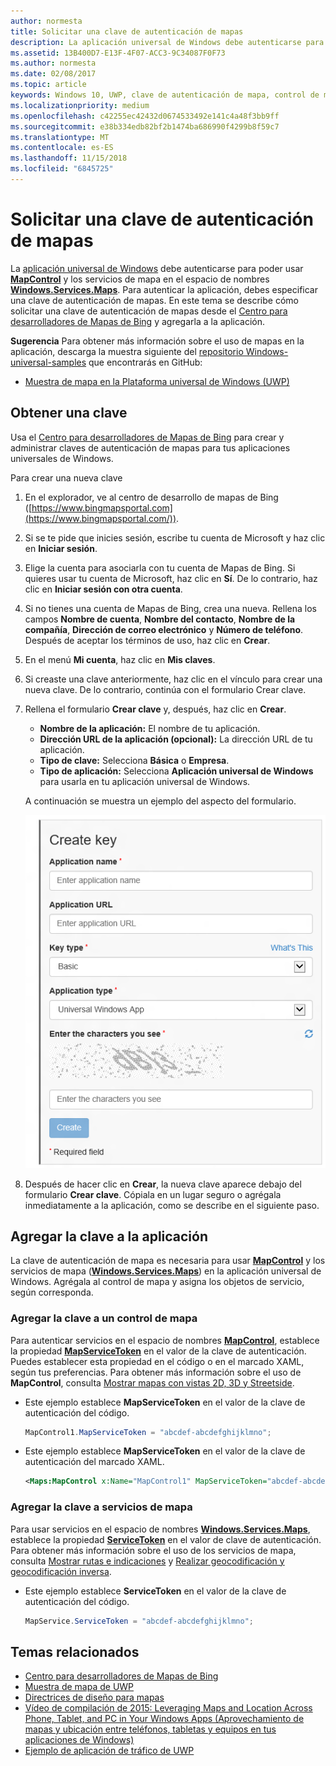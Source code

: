 ```yaml
---
author: normesta
title: Solicitar una clave de autenticación de mapas
description: La aplicación universal de Windows debe autenticarse para poder usar MapControl y los servicios de mapa en el espacio de nombres Windows.Services.Maps.
ms.assetid: 13B400D7-E13F-4F07-ACC3-9C34087F0F73
ms.author: normesta
ms.date: 02/08/2017
ms.topic: article
keywords: Windows 10, UWP, clave de autenticación de mapa, control de mapa
ms.localizationpriority: medium
ms.openlocfilehash: c42255ec42432d0674533492e141c4a48f3bb9ff
ms.sourcegitcommit: e38b334edb82bf2b1474ba686990f4299b8f59c7
ms.translationtype: MT
ms.contentlocale: es-ES
ms.lasthandoff: 11/15/2018
ms.locfileid: "6845725"
---
```

# <a name="request-a-maps-authentication-key"></a>Solicitar una clave de autenticación de mapas




La [aplicación universal de Windows](https://msdn.microsoft.com/library/windows/apps/dn894631) debe autenticarse para poder usar [**MapControl**](https://msdn.microsoft.com/library/windows/apps/dn637004) y los servicios de mapa en el espacio de nombres [**Windows.Services.Maps**](https://msdn.microsoft.com/library/windows/apps/dn636979). Para autenticar la aplicación, debes especificar una clave de autenticación de mapas. En este tema se describe cómo solicitar una clave de autenticación de mapas desde el [Centro para desarrolladores de Mapas de Bing](https://www.bingmapsportal.com/) y agregarla a la aplicación.

**Sugerencia** Para obtener más información sobre el uso de mapas en la aplicación, descarga la muestra siguiente del [repositorio Windows-universal-samples](http://go.microsoft.com/fwlink/p/?LinkId=619979) que encontrarás en GitHub:

-   [Muestra de mapa en la Plataforma universal de Windows (UWP)](http://go.microsoft.com/fwlink/p/?LinkId=619977)

## <a name="get-a-key"></a>Obtener una clave


Usa el [Centro para desarrolladores de Mapas de Bing](https://www.bingmapsportal.com/) para crear y administrar claves de autenticación de mapas para tus aplicaciones universales de Windows.

Para crear una nueva clave

1.  En el explorador, ve al centro de desarrollo de mapas de Bing ([https://www.bingmapsportal.com](https://www.bingmapsportal.com/)).

2.  Si se te pide que inicies sesión, escribe tu cuenta de Microsoft y haz clic en **Iniciar sesión**.

3.  Elige la cuenta para asociarla con tu cuenta de Mapas de Bing. Si quieres usar tu cuenta de Microsoft, haz clic en **Sí**. De lo contrario, haz clic en **Iniciar sesión con otra cuenta**.

4.  Si no tienes una cuenta de Mapas de Bing, crea una nueva. Rellena los campos **Nombre de cuenta**, **Nombre del contacto**, **Nombre de la compañía**, **Dirección de correo electrónico** y **Número de teléfono**. Después de aceptar los términos de uso, haz clic en **Crear**.

5.  En el menú **Mi cuenta**, haz clic en **Mis claves**.

6.  Si creaste una clave anteriormente, haz clic en el vínculo para crear una nueva clave. De lo contrario, continúa con el formulario Crear clave.

7.  Rellena el formulario **Crear clave** y, después, haz clic en **Crear**.

    -   **Nombre de la aplicación:** El nombre de tu aplicación.
    -   **Dirección URL de la aplicación (opcional):** La dirección URL de tu aplicación.
    -   **Tipo de clave:** Selecciona **Básica** o **Empresa**.
    -   **Tipo de aplicación:** Selecciona **Aplicación universal de Windows** para usarla en tu aplicación universal de Windows.

    A continuación se muestra un ejemplo del aspecto del formulario.

    ![ejemplo del formulario crear clave.](images/createkeydialog.png)

8.  Después de hacer clic en **Crear**, la nueva clave aparece debajo del formulario **Crear clave**. Cópiala en un lugar seguro o agrégala inmediatamente a la aplicación, como se describe en el siguiente paso.

## <a name="add-the-key-to-your-app"></a>Agregar la clave a la aplicación


La clave de autenticación de mapa es necesaria para usar [**MapControl**](https://msdn.microsoft.com/library/windows/apps/dn637004) y los servicios de mapa ([**Windows.Services.Maps**](https://msdn.microsoft.com/library/windows/apps/dn636979)) en la aplicación universal de Windows. Agrégala al control de mapa y asigna los objetos de servicio, según corresponda.

### <a name="to-add-the-key-to-a-map-control"></a>Agregar la clave a un control de mapa

Para autenticar servicios en el espacio de nombres [**MapControl**](https://msdn.microsoft.com/library/windows/apps/dn637004), establece la propiedad [**MapServiceToken**](https://msdn.microsoft.com/library/windows/apps/dn637036) en el valor de la clave de autenticación. Puedes establecer esta propiedad en el código o en el marcado XAML, según tus preferencias. Para obtener más información sobre el uso de **MapControl**, consulta [Mostrar mapas con vistas 2D, 3D y Streetside](display-maps.md).

-   Este ejemplo establece **MapServiceToken** en el valor de la clave de autenticación del código.

    ```cs
    MapControl1.MapServiceToken = "abcdef-abcdefghijklmno";
    ```

-   Este ejemplo establece **MapServiceToken** en el valor de la clave de autenticación del marcado XAML.

    ```xml
    <Maps:MapControl x:Name="MapControl1" MapServiceToken="abcdef-abcdefghijklmno"/>
    ```

### <a name="to-add-the-key-to-map-services"></a>Agregar la clave a servicios de mapa

Para usar servicios en el espacio de nombres [**Windows.Services.Maps**](https://msdn.microsoft.com/library/windows/apps/dn636979), establece la propiedad [**ServiceToken**](https://msdn.microsoft.com/library/windows/apps/dn636977) en el valor de clave de autenticación. Para obtener más información sobre el uso de los servicios de mapa, consulta [Mostrar rutas e indicaciones](routes-and-directions.md) y [Realizar geocodificación y geocodificación inversa](geocoding.md).

-   Este ejemplo establece **ServiceToken** en el valor de la clave de autenticación del código.

    ```cs
    MapService.ServiceToken = "abcdef-abcdefghijklmno";
    ```

## <a name="related-topics"></a>Temas relacionados

* [Centro para desarrolladores de Mapas de Bing](https://www.bingmapsportal.com/)
* [Muestra de mapa de UWP](http://go.microsoft.com/fwlink/p/?LinkId=619977)
* [Directrices de diseño para mapas](https://msdn.microsoft.com/library/windows/apps/dn596102)
* [Vídeo de compilación de 2015: Leveraging Maps and Location Across Phone, Tablet, and PC in Your Windows Apps (Aprovechamiento de mapas y ubicación entre teléfonos, tabletas y equipos en tus aplicaciones de Windows)](https://channel9.msdn.com/Events/Build/2015/2-757)
* [Ejemplo de aplicación de tráfico de UWP](http://go.microsoft.com/fwlink/p/?LinkId=619982)
